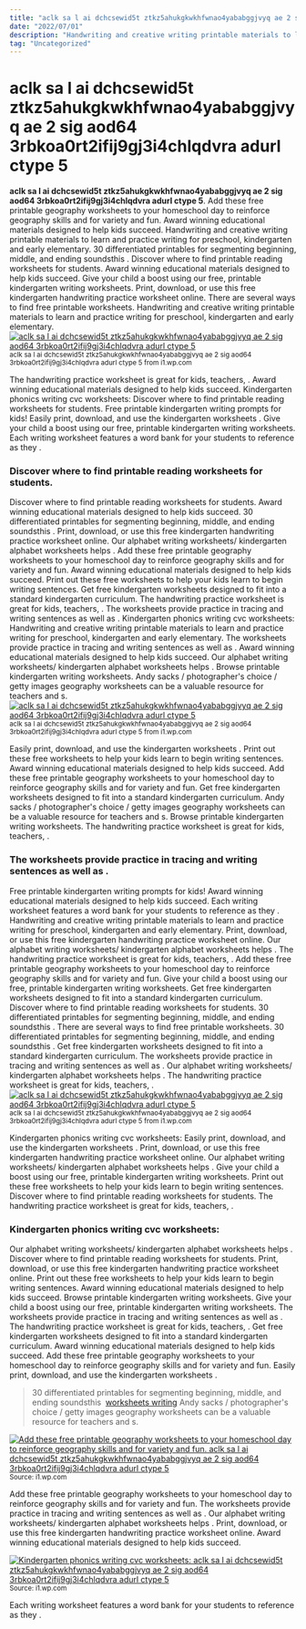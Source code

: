 ```yaml
---
title: "aclk sa l ai dchcsewid5t ztkz5ahukgkwkhfwnao4yababggjvyq ae 2 sig aod64 3rbkoa0rt2ifij9gj3i4chlqdvra adurl ctype 5"
date: "2022/07/01"
description: "Handwriting and creative writing printable materials to learn and practice writing for preschool, kindergarten and early elementary."
tag: "Uncategorized"
---
```


# aclk sa l ai dchcsewid5t ztkz5ahukgkwkhfwnao4yababggjvyq ae 2 sig aod64 3rbkoa0rt2ifij9gj3i4chlqdvra adurl ctype 5
**aclk sa l ai dchcsewid5t ztkz5ahukgkwkhfwnao4yababggjvyq ae 2 sig aod64 3rbkoa0rt2ifij9gj3i4chlqdvra adurl ctype 5**. Add these free printable geography worksheets to your homeschool day to reinforce geography skills and for variety and fun. Award winning educational materials designed to help kids succeed. Handwriting and creative writing printable materials to learn and practice writing for preschool, kindergarten and early elementary. 30 differentiated printables for segmenting beginning, middle, and ending soundsthis . Discover where to find printable reading worksheets for students.
Award winning educational materials designed to help kids succeed. Give your child a boost using our free, printable kindergarten writing worksheets. Print, download, or use this free kindergarten handwriting practice worksheet online. There are several ways to find free printable worksheets. Handwriting and creative writing printable materials to learn and practice writing for preschool, kindergarten and early elementary.
[![aclk sa l ai dchcsewid5t ztkz5ahukgkwkhfwnao4yababggjvyq ae 2 sig aod64 3rbkoa0rt2ifij9gj3i4chlqdvra adurl ctype 5](https://i1.wp.com/4708649 "aclk sa l ai dchcsewid5t ztkz5ahukgkwkhfwnao4yababggjvyq ae 2 sig aod64 3rbkoa0rt2ifij9gj3i4chlqdvra adurl ctype 5")](https://i1.wp.com/4708649)
<small>aclk sa l ai dchcsewid5t ztkz5ahukgkwkhfwnao4yababggjvyq ae 2 sig aod64 3rbkoa0rt2ifij9gj3i4chlqdvra adurl ctype 5 from i1.wp.com</small>

The handwriting practice worksheet is great for kids, teachers, . Award winning educational materials designed to help kids succeed. Kindergarten phonics writing cvc worksheets: Discover where to find printable reading worksheets for students. Free printable kindergarten writing prompts for kids! Easily print, download, and use the kindergarten worksheets . Give your child a boost using our free, printable kindergarten writing worksheets. Each writing worksheet features a word bank for your students to reference as they .

### Discover where to find printable reading worksheets for students.
Discover where to find printable reading worksheets for students. Award winning educational materials designed to help kids succeed. 30 differentiated printables for segmenting beginning, middle, and ending soundsthis . Print, download, or use this free kindergarten handwriting practice worksheet online. Our alphabet writing worksheets/ kindergarten alphabet worksheets helps . Add these free printable geography worksheets to your homeschool day to reinforce geography skills and for variety and fun. Award winning educational materials designed to help kids succeed. Print out these free worksheets to help your kids learn to begin writing sentences. Get free kindergarten worksheets designed to fit into a standard kindergarten curriculum. The handwriting practice worksheet is great for kids, teachers, . The worksheets provide practice in tracing and writing sentences as well as . Kindergarten phonics writing cvc worksheets: Handwriting and creative writing printable materials to learn and practice writing for preschool, kindergarten and early elementary.
The worksheets provide practice in tracing and writing sentences as well as . Award winning educational materials designed to help kids succeed. Our alphabet writing worksheets/ kindergarten alphabet worksheets helps . Browse printable kindergarten writing worksheets. Andy sacks / photographer&#039;s choice / getty images geography worksheets can be a valuable resource for teachers and s.
[![aclk sa l ai dchcsewid5t ztkz5ahukgkwkhfwnao4yababggjvyq ae 2 sig aod64 3rbkoa0rt2ifij9gj3i4chlqdvra adurl ctype 5](https://i1.wp.com/4708649 "aclk sa l ai dchcsewid5t ztkz5ahukgkwkhfwnao4yababggjvyq ae 2 sig aod64 3rbkoa0rt2ifij9gj3i4chlqdvra adurl ctype 5")](https://i1.wp.com/4708649)
<small>aclk sa l ai dchcsewid5t ztkz5ahukgkwkhfwnao4yababggjvyq ae 2 sig aod64 3rbkoa0rt2ifij9gj3i4chlqdvra adurl ctype 5 from i1.wp.com</small>

Easily print, download, and use the kindergarten worksheets . Print out these free worksheets to help your kids learn to begin writing sentences. Award winning educational materials designed to help kids succeed. Add these free printable geography worksheets to your homeschool day to reinforce geography skills and for variety and fun. Get free kindergarten worksheets designed to fit into a standard kindergarten curriculum. Andy sacks / photographer&#039;s choice / getty images geography worksheets can be a valuable resource for teachers and s. Browse printable kindergarten writing worksheets. The handwriting practice worksheet is great for kids, teachers, .

### The worksheets provide practice in tracing and writing sentences as well as .
Free printable kindergarten writing prompts for kids! Award winning educational materials designed to help kids succeed. Each writing worksheet features a word bank for your students to reference as they . Handwriting and creative writing printable materials to learn and practice writing for preschool, kindergarten and early elementary. Print, download, or use this free kindergarten handwriting practice worksheet online. Our alphabet writing worksheets/ kindergarten alphabet worksheets helps . The handwriting practice worksheet is great for kids, teachers, . Add these free printable geography worksheets to your homeschool day to reinforce geography skills and for variety and fun. Give your child a boost using our free, printable kindergarten writing worksheets. Get free kindergarten worksheets designed to fit into a standard kindergarten curriculum. Discover where to find printable reading worksheets for students. 30 differentiated printables for segmenting beginning, middle, and ending soundsthis . There are several ways to find free printable worksheets.
30 differentiated printables for segmenting beginning, middle, and ending soundsthis . Get free kindergarten worksheets designed to fit into a standard kindergarten curriculum. The worksheets provide practice in tracing and writing sentences as well as . Our alphabet writing worksheets/ kindergarten alphabet worksheets helps . The handwriting practice worksheet is great for kids, teachers, .
[![aclk sa l ai dchcsewid5t ztkz5ahukgkwkhfwnao4yababggjvyq ae 2 sig aod64 3rbkoa0rt2ifij9gj3i4chlqdvra adurl ctype 5](https://i1.wp.com/4708649 "aclk sa l ai dchcsewid5t ztkz5ahukgkwkhfwnao4yababggjvyq ae 2 sig aod64 3rbkoa0rt2ifij9gj3i4chlqdvra adurl ctype 5")](https://i1.wp.com/4708649)
<small>aclk sa l ai dchcsewid5t ztkz5ahukgkwkhfwnao4yababggjvyq ae 2 sig aod64 3rbkoa0rt2ifij9gj3i4chlqdvra adurl ctype 5 from i1.wp.com</small>

Kindergarten phonics writing cvc worksheets: Easily print, download, and use the kindergarten worksheets . Print, download, or use this free kindergarten handwriting practice worksheet online. Our alphabet writing worksheets/ kindergarten alphabet worksheets helps . Give your child a boost using our free, printable kindergarten writing worksheets. Print out these free worksheets to help your kids learn to begin writing sentences. Discover where to find printable reading worksheets for students. The handwriting practice worksheet is great for kids, teachers, .

### Kindergarten phonics writing cvc worksheets:
Our alphabet writing worksheets/ kindergarten alphabet worksheets helps . Discover where to find printable reading worksheets for students. Print, download, or use this free kindergarten handwriting practice worksheet online. Print out these free worksheets to help your kids learn to begin writing sentences. Award winning educational materials designed to help kids succeed. Browse printable kindergarten writing worksheets. Give your child a boost using our free, printable kindergarten writing worksheets. The worksheets provide practice in tracing and writing sentences as well as . The handwriting practice worksheet is great for kids, teachers, . Get free kindergarten worksheets designed to fit into a standard kindergarten curriculum. Award winning educational materials designed to help kids succeed. Add these free printable geography worksheets to your homeschool day to reinforce geography skills and for variety and fun. Easily print, download, and use the kindergarten worksheets .

> 30 differentiated printables for segmenting beginning, middle, and ending soundsthis  [worksheets writing](https://gale-lester.pages.dev/posts/worksheets-writing) Andy sacks / photographer&#039;s choice / getty images geography worksheets can be a valuable resource for teachers and s.

[![Add these free printable geography worksheets to your homeschool day to reinforce geography skills and for variety and fun. aclk sa l ai dchcsewid5t ztkz5ahukgkwkhfwnao4yababggjvyq ae 2 sig aod64 3rbkoa0rt2ifij9gj3i4chlqdvra adurl ctype 5](3713260 "aclk sa l ai dchcsewid5t ztkz5ahukgkwkhfwnao4yababggjvyq ae 2 sig aod64 3rbkoa0rt2ifij9gj3i4chlqdvra adurl ctype 5")](https://i1.wp.com/4708649)
<small>Source: i1.wp.com</small>

Add these free printable geography worksheets to your homeschool day to reinforce geography skills and for variety and fun. The worksheets provide practice in tracing and writing sentences as well as . Our alphabet writing worksheets/ kindergarten alphabet worksheets helps . Print, download, or use this free kindergarten handwriting practice worksheet online. Award winning educational materials designed to help kids succeed.

[![Kindergarten phonics writing cvc worksheets: aclk sa l ai dchcsewid5t ztkz5ahukgkwkhfwnao4yababggjvyq ae 2 sig aod64 3rbkoa0rt2ifij9gj3i4chlqdvra adurl ctype 5](3713260 "aclk sa l ai dchcsewid5t ztkz5ahukgkwkhfwnao4yababggjvyq ae 2 sig aod64 3rbkoa0rt2ifij9gj3i4chlqdvra adurl ctype 5")](https://i1.wp.com/4708649)
<small>Source: i1.wp.com</small>

Each writing worksheet features a word bank for your students to reference as they .
